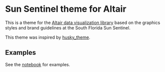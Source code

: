 # Sun Sentinel theme for Altair

This is a theme for the [Altair data visualization library](https://altair-viz.github.io/index.html) based on the graphics styles and brand guidelines at the South Florida Sun Sentinel.

This theme was inspired by [husky_theme](https://github.com/deppen8/husky-altair-theme).

## Examples
See the [notebook](sunsentinel_theme_examples.ipynb) for examples.